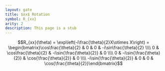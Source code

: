 ```yaml
---
layout: gate
title: $xx$ Rotation
symbol: R_{xx}
arity: 2
description: This page is a stub
---
```

$$R_{xx}(\theta) = \exp\left(-i\frac{\theta}{2}X\otimes X\right) = \begin{bmatrix}\cos\frac{\theta}{2} & 0 & 0 & -i\sin\frac{\theta}{2} \\\\ 0 & \cos\frac{\theta}{2} & -i\sin{\frac{\theta}{2}} & 0 \\\\ 0 & -i\sin{\frac{\theta}{2}} & \cos{\frac{\theta}{2}} & 0 \\\\ -i\sin{\frac{\theta}{2}} & 0 & 0 & \cos{\frac{\theta}{2}}\end{bmatrix}$$